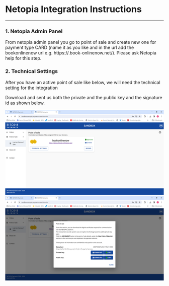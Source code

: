 # Netopia Integration Instructions

---

### 1. Netopia Admin Panel

From netopia admin panel you go to point of sale and create new one for payment type CARD (name it as you like and in the url add the bookonlinenow url e.g. https://<hotelname>.book-onlinenow.net/). 
Please ask Netopia help for this step.


### 2. Technical Settings

After you have an active point of sale like below, we will need the technical setting for the integration

Download and sent us both the private and the public key and the signature id as shown below.

![netopia screenshot1](/static/files/Picture1.png)
![netopia screenshot2](/static/files/Picture2.png)
